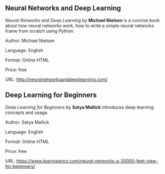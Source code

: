 ## Neural Networks and Deep Learning
*Neural Networks and Deep Learning* by **Michael Nielsen** is a concise book about how neural networks work, how to write a simple neural networks frame from scratch using Python.

Author: Michael Nielsen

Language: English

Format: Online HTML

Price: free

URL: http://neuralnetworksanddeeplearning.com/

## Deep Learning for Beginners
*Deep Learning for Beginners* by **Satya Mallick** introduces deep learning concepts and usage.

Author: Satya Mallick

Language: English

Format: Online HTML

Price: free

URL: https://www.learnopencv.com/neural-networks-a-30000-feet-view-for-beginners/